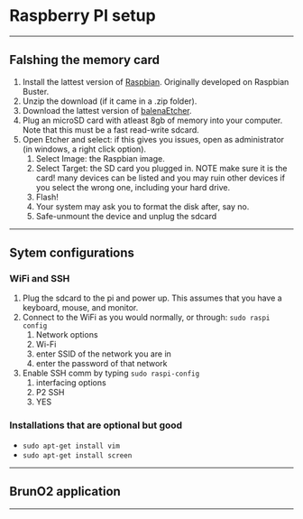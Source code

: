 # Raspberry PI setup
---
## Falshing the memory card
1. Install the lattest version of [Raspbian](https://www.raspberrypi.org/downloads/raspbian/). Originally developed on Raspbian Buster.
2. Unzip the download (if it came in a .zip folder).
3. Download the lattest version of [balenaEtcher]().
4. Plug an microSD card with atleast 8gb of memory into your computer. Note that this must be a fast read-write sdcard.
5. Open Etcher and select: if this gives you issues, open as administrator (in windows, a right click option).
	1. Select Image: the Raspbian image.
	2. Select Target: the SD card you plugged in. NOTE make sure it is the card! many devices can be listed and you may ruin other devices if you select the wrong one, including your hard drive.
	3. Flash!
	4. Your system may ask you to format the disk after, say no.
	5. Safe-unmount the device and unplug the sdcard


---
## Sytem configurations
### WiFi and SSH
1. Plug the sdcard to the pi and power up. This assumes that you have a keyboard, mouse, and monitor.
2. Connect to the WiFi as you would normally, or through: `sudo raspi config`
	1. Network options
	2. Wi-Fi
	3. enter SSID of the network you are in
	4. enter the password of that network
3. Enable SSH comm by typing `sudo raspi-config`
	1. interfacing options
	2. P2 SSH
	3. YES



### Installations that are optional but good
- `sudo apt-get install vim`
- `sudo apt-get install screen`

---
## BrunO2 application





---